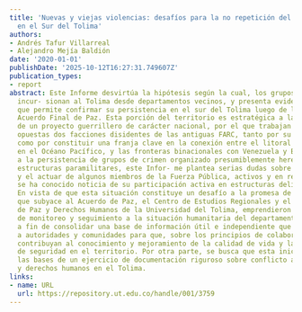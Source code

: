 ```yaml
---
title: 'Nuevas y viejas violencias: desafíos para la no repetición del conflicto armado
  en el Sur del Tolima'
authors:
- Andrés Tafur Villarreal
- Alejandro Mejía Baldión
date: '2020-01-01'
publishDate: '2025-10-12T16:27:31.749607Z'
publication_types:
- report
abstract: Este Informe desvirtúa la hipótesis según la cual, los grupos armados organizados
  incur- sionan al Tolima desde departamentos vecinos, y presenta evidencia consistente
  que permite confirmar su persistencia en el sur del Tolima luego de la firma del
  Acuerdo Final de Paz. Esta porción del territorio es estratégica a la consolidación
  de un proyecto guerrillero de carácter nacional, por el que trabajan desde orillas
  opuestas dos facciones disidentes de las antiguas FARC, tanto por su valor histórico,
  como por constituir una franja clave en la conexión entre el litoral colombiano
  en el Océano Pacífico, y las fronteras binacionales con Venezuela y Brasil. En cuanto
  a la persistencia de grupos de crimen organizado presumiblemente herederos de las
  estructuras paramilitares, este Infor- me plantea serias dudas sobre la posición
  y el actuar de algunos miembros de la Fuerza Pública, activos y en retiro, de quienes
  se ha conocido noticia de su participación activa en estructuras delincuenciales.
  En vista de que esta situación constituye un desafío a la promesa de no repetición
  que subyace al Acuerdo de Paz, el Centro de Estudios Regionales y el Observatorio
  de Paz y Derechos Humanos de la Universidad del Tolima, emprendieron un ejercicio
  de monitoreo y seguimiento a la situación humanitaria del departamento del Tolima,
  a fin de consolidar una base de información útil e independiente que dé herramientas
  a autoridades y comunidades para que, sobre los principios de colaboración y corresponsabilidad,
  contribuyan al conocimiento y mejoramiento de la calidad de vida y las condiciones
  de seguridad en el territorio. Por otra parte, se busca que esta iniciativa siente
  las bases de un ejercicio de documentación riguroso sobre conflicto armado, violencia
  y derechos humanos en el Tolima.
links:
- name: URL
  url: https://repository.ut.edu.co/handle/001/3759
---
```

